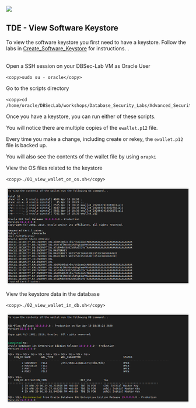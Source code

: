 ![](../../../../images/banner_ASO.PNG)

## TDE - View Software Keystore

To view the software keystore you first need to have a keystore. Follow the labs in [Create_Software_Keystore](../Create_Software_Keystore/README.md) for instructions.
.<br><br>

Open a SSH session on your DBSec-Lab VM as Oracle User

````
<copy>sudo su - oracle</copy>
````

Go to the scripts directory

````
<copy>cd /home/oracle/DBSecLab/workshops/Database_Security_Labs/Advanced_Security/TDE/View_Software_Keystore</copy>
````

Once you have a keystore, you can run either of these scripts.<br>

You will notice there are multiple copies of the `ewallet.p12` file.<br>

Every time you make a change, including create or rekey, the `ewallet.p12` file is backed up.<br>

You will also see the contents of the wallet file by using `orapki`

View the OS files related to the keystore

````
<copy>./01_view_wallet_on_os.sh</copy>
````            

   ![](../images/TDE_008.PNG)

View the keystore data in the database
````
<copy>./02_view_wallet_in_db.sh</copy>
````

   ![](../images/TDE_009.PNG)
